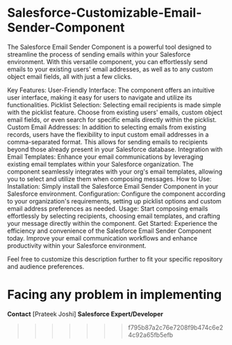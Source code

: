 # Salesforce-Customizable-Email-Sender-Component

The Salesforce Email Sender Component is a powerful tool designed to streamline the process of sending emails within your Salesforce environment. With this versatile component, you can effortlessly send emails to your existing users' email addresses, as well as to any custom object email fields, all with just a few clicks.

Key Features:
User-Friendly Interface: The component offers an intuitive user interface, making it easy for users to navigate and utilize its functionalities.
Picklist Selection: Selecting email recipients is made simple with the picklist feature. Choose from existing users' emails, custom object email fields, or even search for specific emails directly within the picklist.
Custom Email Addresses: In addition to selecting emails from existing records, users have the flexibility to input custom email addresses in a comma-separated format. This allows for sending emails to recipients beyond those already present in your Salesforce database.
Integration with Email Templates: Enhance your email communications by leveraging existing email templates within your Salesforce organization. The component seamlessly integrates with your org's email templates, allowing you to select and utilize them when composing messages.
How to Use:
Installation: Simply install the Salesforce Email Sender Component in your Salesforce environment.
Configuration: Configure the component according to your organization's requirements, setting up picklist options and custom email address preferences as needed.
Usage: Start composing emails effortlessly by selecting recipients, choosing email templates, and crafting your message directly within the component.
Get Started:
Experience the efficiency and convenience of the Salesforce Email Sender Component today. Improve your email communication workflows and enhance productivity within your Salesforce environment.

Feel free to customize this description further to fit your specific repository and audience preferences.

# Facing any problem in implementing
**Contact**
[Prateek Joshi]
**Salesforce Expert/Developer**
>>>>>>> f795b87a2c76e7208f9b474c6e24c92a65fb5efb
